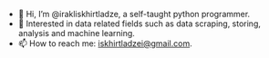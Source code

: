- 👋 Hi, I’m @irakliskhirtladze, a self-taught python programmer.
- 👀 Interested in data related fields such as data scraping, storing, analysis and machine learning. 
- 📫 How to reach me: iskhirtladzei@gmail.com.

<!---
irakliskhirtladze/irakliskhirtladze is a ✨ special ✨ repository because its `README.md` (this file) appears on your GitHub profile.
You can click the Preview link to take a look at your changes.
--->
